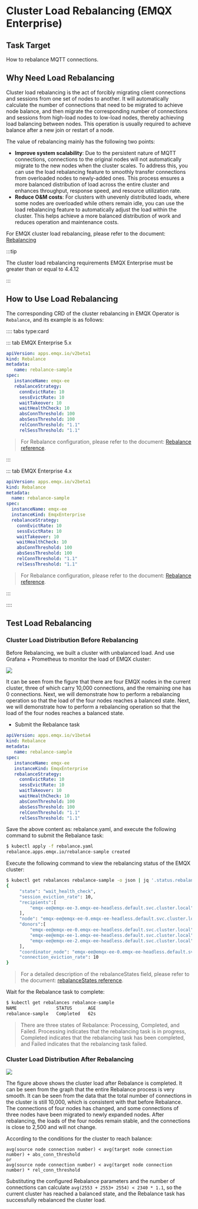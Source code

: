 # Cluster Load Rebalancing (EMQX Enterprise)

## Task Target

How to rebalance MQTT connections.

## Why Need Load Rebalancing

Cluster load rebalancing is the act of forcibly migrating client connections and sessions from one set of nodes to another. It will automatically calculate the number of connections that need to be migrated to achieve node balance, and then migrate the corresponding number of connections and sessions from high-load nodes to low-load nodes, thereby achieving load balancing between nodes. This operation is usually required to achieve balance after a new join or restart of a node.

The value of rebalancing mainly has the following two points:

- **Improve system scalability**: Due to the persistent nature of MQTT connections, connections to the original nodes will not automatically migrate to the new nodes when the cluster scales. To address this, you can use the load rebalancing feature to smoothly transfer connections from overloaded nodes to newly-added ones. This process ensures a more balanced distribution of load across the entire cluster and enhances throughput, response speed, and resource utilization rate.
- **Reduce O&M costs**: For clusters with unevenly distributed loads, where some nodes are overloaded while others remain idle, you can use the load rebalancing feature to automatically adjust the load within the cluster. This helps achieve a more balanced distribution of work and reduces operation and maintenance costs.

For EMQX cluster load rebalancing, please refer to the document: [Rebalancing](https://docs.emqx.com/en/enterprise/v5.1/deploy/cluster/rebalancing.html#%E9%9B%86%E7%BE%A4%E8%B4%9F%E8%BD%BD%E9%87%8D%E5%B9%B3%E8%A1%A1)

:::tip

The cluster load rebalancing requirements EMQX Enterprise must be greater than or equal to 4.4.12

:::

## How to Use Load Rebalancing

The corresponding CRD of the cluster rebalancing in EMQX Operator is `Rebalance`, and its example is as follows:

:::: tabs type:card

::: tab EMQX Enterprise 5.x

```yaml
apiVersion: apps.emqx.io/v2beta1
kind: Rebalance
metadata:
   name: rebalance-sample
spec:
   instanceName: emqx-ee
   rebalanceStrategy:
     connEvictRate: 10
     sessEvictRate: 10
     waitTakeover: 10
     waitHealthCheck: 10
     absConnThreshold: 100
     absSessThreshold: 100
     relConnThreshold: "1.1"
     relSessThreshold: "1.1"
```

> For Rebalance configuration, please refer to the document: [Rebalance reference](../reference/v2beta1-reference.md#rebalancestrategy).

:::

::: tab EMQX Enterprise 4.x

```yaml
apiVersion: apps.emqx.io/v2beta1
kind: Rebalance
metadata:
  name: rebalance-sample
spec:
  instanceName: emqx-ee
  instanceKind: EmqxEnterprise
  rebalanceStrategy:
    connEvictRate: 10
    sessEvictRate: 10
    waitTakeover: 10
    waitHealthCheck: 10
    absConnThreshold: 100
    absSessThreshold: 100
    relConnThreshold: "1.1"
    relSessThreshold: "1.1"
```

> For Rebalance configuration, please refer to the document: [Rebalance reference](../reference/v1beta4-reference.md#rebalancestrategy).


:::

::::

## Test Load Rebalancing

### Cluster Load Distribution Before Rebalancing

Before Rebalancing, we built a cluster with unbalanced load. And use Grafana + Prometheus to monitor the load of EMQX cluster:

![](./assets/configure-emqx-rebalance/before-rebalance.png)

It can be seen from the figure that there are four EMQX nodes in the current cluster, three of which carry 10,000 connections, and the remaining one has 0 connections. Next, we will demonstrate how to perform a rebalancing operation so that the load of the four nodes reaches a balanced state. Next, we will demonstrate how to perform a rebalancing operation so that the load of the four nodes reaches a balanced state.

- Submit the Rebalance task

```yaml
apiVersion: apps.emqx.io/v1beta4
kind: Rebalance
metadata:
   name: rebalance-sample
spec:
   instanceName: emqx-ee
   instanceKind: EmqxEnterprise
   rebalanceStrategy:
     connEvictRate: 10
     sessEvictRate: 10
     waitTakeover: 10
     waitHealthCheck: 10
     absConnThreshold: 100
     absSessThreshold: 100
     relConnThreshold: "1.1"
     relSessThreshold: "1.1"
```

Save the above content as: rebalance.yaml, and execute the following command to submit the Rebalance task:

```bash
$ kubectl apply -f rebalance.yaml
rebalance.apps.emqx.io/rebalance-sample created
```

Execute the following command to view the rebalancing status of the EMQX cluster:

```bash
$ kubectl get rebalances rebalance-sample -o json | jq '.status.rebalanceStates'
{
     "state": "wait_health_check",
     "session_eviction_rate": 10,
     "recipients":[
         "emqx-ee@emqx-ee-3.emqx-ee-headless.default.svc.cluster.local",
     ],
     "node": "emqx-ee@emqx-ee-0.emqx-ee-headless.default.svc.cluster.local",
     "donors":[
         "emqx-ee@emqx-ee-0.emqx-ee-headless.default.svc.cluster.local",
         "emqx-ee@emqx-ee-1.emqx-ee-headless.default.svc.cluster.local",
         "emqx-ee@emqx-ee-2.emqx-ee-headless.default.svc.cluster.local"
     ],
     "coordinator_node": "emqx-ee@emqx-ee-0.emqx-ee-headless.default.svc.cluster.local",
     "connection_eviction_rate": 10
}
```
> For a detailed description of the rebalanceStates field, please refer to the document: [rebalanceStates reference](../reference/v1beta4-reference.md#rebalancestate).

Wait for the Rebalance task to complete:

```bash
$ kubectl get rebalances rebalance-sample
NAME               STATUS      AGE
rebalance-sample   Completed   62s
```

> There are three states of Rebalance: Processing, Completed, and Failed. Processing indicates that the rebalancing task is in progress, Completed indicates that the rebalancing task has been completed, and Failed indicates that the rebalancing task failed.

### Cluster Load Distribution After Rebalancing

![](./assets/configure-emqx-rebalance/after-rebalance.png)

The figure above shows the cluster load after Rebalance is completed. It can be seen from the graph that the entire Rebalance process is very smooth. It can be seen from the data that the total number of connections in the cluster is still 10,000, which is consistent with that before Rebalance. The connections of four nodes has changed, and some connections of three nodes have been migrated to newly expanded nodes. After rebalancing, the loads of the four nodes remain stable, and the connections is close to 2,500 and will not change.

According to the conditions for the cluster to reach balance:

```
avg(source node connection number) < avg(target node connection number) + abs_conn_threshold
or
avg(source node connection number) < avg(target node connection number) * rel_conn_threshold
```

Substituting the configured Rebalance parameters and the number of connections can calculate `avg(2553 + 2553+ 2554) < 2340 * 1.1`, so the current cluster has reached a balanced state, and the Rebalance task has successfully rebalanced the cluster load.
